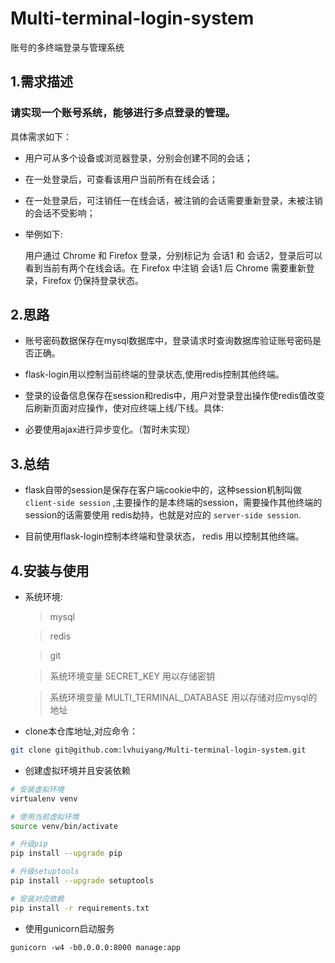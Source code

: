 # Multi-terminal-login-system
账号的多终端登录与管理系统


## 1.需求描述

### 请实现一个账号系统，能够进行多点登录的管理。

具体需求如下：
 
+ 用户可从多个设备或浏览器登录，分别会创建不同的会话；

+ 在一处登录后，可查看该用户当前所有在线会话；

+ 在一处登录后，可注销任一在线会话，被注销的会话需要重新登录，未被注销的会话不受影响；

+ 举例如下:
    
    用户通过 Chrome 和 Firefox 登录，分别标记为 会话1 和 会话2，登录后可以看到当前有两个在线会话。在 Firefox 中注销 会话1 后 Chrome 需要重新登录，Firefox 仍保持登录状态。
 
## 2.思路

+ 账号密码数据保存在mysql数据库中，登录请求时查询数据库验证账号密码是否正确。

+ flask-login用以控制当前终端的登录状态,使用redis控制其他终端。

+ 登录的设备信息保存在session和redis中，用户对登录登出操作使redis值改变后刷新页面对应操作，使对应终端上线/下线。具体:

+ 必要使用ajax进行异步变化。（暂时未实现）

## 3.总结

+ flask自带的session是保存在客户端cookie中的，这种session机制叫做 `client-side session` ,主要操作的是本终端的session，需要操作其他终端的session的话需要使用 redis劫持，也就是对应的 `server-side session`.

+ 目前使用flask-login控制本终端和登录状态， redis 用以控制其他终端。

## 4.安装与使用

+ 系统环境:

    > mysql

    > redis

    > git

    > 系统环境变量 SECRET_KEY 用以存储密钥

    > 系统环境变量 MULTI_TERMINAL_DATABASE 用以存储对应mysql的地址

+ clone本仓库地址,对应命令：

```bash
git clone git@github.com:lvhuiyang/Multi-terminal-login-system.git
```

+ 创建虚拟环境并且安装依赖

```bash
# 安装虚拟环境
virtualenv venv

# 使用当前虚拟环境
source venv/bin/activate

# 升级pip
pip install --upgrade pip

# 升级setuptools
pip install --upgrade setuptools

# 安装对应依赖
pip install -r requirements.txt
```

+ 使用gunicorn启动服务

```
gunicorn -w4 -b0.0.0.0:8000 manage:app
```


